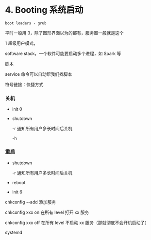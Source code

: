 # 4. Booting 系统启动

`boot loaders - grub`

平时一般用 3，除了图形界面以为的都有，服务器一般就是这个

1 超级用户模式，

software stack，一个软件可能要启动多个进程，如 Spark 等

脚本

service 命令可以自动帮我们找脚本

符号链接：快捷方式

### 关机

- init 0

- shutdown

  -r 通知所有用户多长时间后关机

  -h

### 重启

- shutdown

  -r 通知所有用户多长时间后关机

- reboot

- Init 6

chkconfig --add 添加服务

chkconfig xxx on 在所有 level 打开 xx 服务

chkconfig xxx off 在所有 level 不启动 xx 服务（那就彻底不会开机启动了）

systemd
